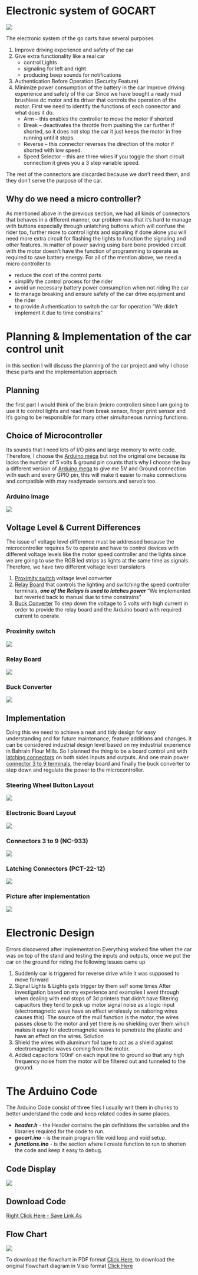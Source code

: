 # Electronic system of GOCART

![](./images/gocartsdisplay01.jpg)

The electronic system of the go carts have several purposes
1.	Improve driving experience and safety of the car
2.	Give extra functionality like a real car
    *	control Lights
    *	signaling for left and right
    *	producing beep sounds for notifications
3.	Authentication Before Operation (Security Feature)
4.	Minimize power consumption of the battery in the car
Improve driving experience and safety of the car
Since we have bought a ready mad brushless dc motor and its driver that controls the operation of the motor. First we need to identify the functions of each connector and what does it do.
    *	Arm – this enables the controller to move the motor if shorted
    *	Break – deactivates the throttle from pushing the car further if shorted, so it does not stop the car it just keeps the motor in free running until it stops.
    *	Reverse – this connector reverses the direction of the motor if shorted with low speed.
    *	Speed Selector – this are three wires if you toggle the short circuit connection it gives you a 3 step variable speed.

The rest of the connectors are discarded because we don’t need them, and they don’t serve the purpose of the car.

## Why do we need a micro controller?
As mentioned above in the previous section, we had all kinds of connectors that behaves in a different manner, our problem was that it’s hard to manage with buttons especially through unlatching buttons which will confuse the rider too, further more to control lights and signaling if done alone you will need more extra circuit for flashing the lights to function the signaling and other features. In matter of power saving using bare bone provided circuit with the motor doesn’t have the function of programming to operate as required to save battery energy.
For all of the mention above, we need a micro controller to
*	reduce the cost of the control parts
*	simplify the control process for the rider
*	avoid un necessary battery power consumption when not riding the car
*	to manage breaking and ensure safety of the car drive equipment and the rider
*	to provide Authentication to switch the car for operation “We didn’t implement it due to time constrains”

# Planning & Implementation of the car control unit
in this section I will discuss the planning of the car project and why I chose these parts and the implementation approach

## Planning
the first part I would think of the brain (micro controller) since I am going to use it to control lights and read from break sensor, finger print sensor and it’s going to be responsible for many other simultaneous running functions.

## Choice of Microcontroller
Its sounds that I need lots of I/O pins and large memory to write code. Therefore, I choose the [Arduino mega](https://www.aliexpress.com/item/32959605698.html?spm=a2g0s.8937460.0.0.4b622e0eeHvaEL) but not the original one because its lacks the number of 5 volts & ground pin counts that’s why I choose the buy a different version of [Arduino mega](https://www.aliexpress.com/item/32959605698.html?spm=a2g0s.8937460.0.0.4b622e0eeHvaEL) to give me 5V and Ground connection with each and every GPIO pin, this will make it easier to make connections and compatible with may readymade sensors and servo’s too.

### Arduino Image
![](./images/arduinoMega.jpg)

## Voltage Level & Current Differences
The issue of voltage level difference must be addressed because the microcontroller requires 5v to operate and have to control devices with different voltage levels like the motor speed controller and the lights since we are going to use the RGB led strips as lights at the same time as signals. Therefore, we have two different voltage level translators
1.	[Proximity switch](https://www.aliexpress.com/item/32859197984.html?spm=a2g0o.productlist.0.0.15525a32map41U&algo_pvid=b6990937-f5d0-4817-8046-c2e712d89861&algo_expid=b6990937-f5d0-4817-8046-c2e712d89861-11&btsid=0bb0622c16075883405732184e0740&ws_ab_test=searchweb0_0,searchweb201602_,searchweb201603_) voltage level converter
2.	[Relay Board](https://www.aliexpress.com/item/32668242465.html?spm=a2g0s.8937460.0.0.4b622e0eeHvaEL) that controls the lighting and switching the speed controller terminals, ***one of the Relays is used to latches power*** “We implemented but reverted back to manual due to time constrains”
3. [Buck Converter](https://www.aliexpress.com/item/4000064597454.html?spm=a2g0o.productlist.0.0.5c657b1eVM7Ney&algo_pvid=ecee5444-53be-4c3c-a2a5-d37ec487a197&algo_expid=ecee5444-53be-4c3c-a2a5-d37ec487a197-0&btsid=0b0a555a16075900751332448e2ef4&ws_ab_test=searchweb0_0,searchweb201602_,searchweb201603_) To step down the voltage to 5 volts with high current in order to provide the relay board and the Arduino board with required current to operate.

### Proximity switch
![](./images/ProximitySwitch.jpg)

### Relay Board
![](./images/RelayBoard.jpg)

### Buck Converter
![](./images/BuckConverter.jpg)

## Implementation
Doing this we need to achieve a neat and tidy design for easy understanding and for future maintenance, feature additions and changes. it can be considered industrial design level based on my industrial experience in Bahrain Flour Mills.
So I planned the thing to be a board control unit with [latching connectors](https://www.aliexpress.com/item/1005001670938151.html?spm=a2g0o.detail.1000013.5.20876d315Q7mTt&gps-id=pcDetailBottomMoreThisSeller&scm=1007.13339.169870.0&scm_id=1007.13339.169870.0&scm-url=1007.13339.169870.0&pvid=cab9caac-b193-4e14-b52a-ee04c93bd0f2&_t=gps-id:pcDetailBottomMoreThisSeller,scm-url:1007.13339.169870.0,pvid:cab9caac-b193-4e14-b52a-ee04c93bd0f2,tpp_buckets:668%230%23131923%2380_668%23808%234094%23274_668%23888%233325%2316_668%232846%238114%23747_668%232717%237563%23541_668%231000022185%231000066059%230_668%233468%2315615%23661) on both sides Inputs and outputs. And one main power [connector 3 to 9 terminals](https://www.aliexpress.com/item/4001236902340.html?spm=a2g0s.8937460.0.0.6d0d2e0ex0mBDq), the relay board and finally the buck converter to step down and regulate the power to the microcontroller.

### Steering Wheel Button Layout
![](./images/SteeringLayout.jpeg)

### Electronic Board Layout
![](./images/layout.png)

### Connectors 3 to 9 (NC-933)
![](./images/QuickWireConnectorPctSpl.jpg)

### Latching Connectors (PCT-22-12)
![](./images/FastDockingWireConnectorsPCT.jpg)

### Picture after implementation
![](./images/circuit.jpg)

# Electronic Design
Errors discovered after implementation
Everything worked fine when the car was on top of the stand and testing the inputs and outputs, once we put the car on the ground for riding the following issues came up
1.	Suddenly car is triggered for reverse drive while it was supposed to move forward
2.	Signal Lights & Lights gets trigger by them self some times
After investigation based on my experience and examples I went through when dealing with end stops of 3d printers that didn’t have filtering capacitors they tend to pick up motor signal noise as a logic input (electromagnetic wave have an effect wirelessly on naboring wires causes this). The source of the mull function is the motor, the wires passes close to the motor and yet there is no shielding over them which makes it easy for electromagnetic waves to penetrate the plastic and have an effect on the wires.
Solution
1.	Shield the wires with aluminum foil tape to act as a shield against electromagnetic waves coming from the motor.
2.	Added capacitors 100nF on each input line to ground so that any high frequency noise from the motor will be filtered out and tunneled to the ground.

# The Arduino Code
The Arduino Code consist of three files I usually writ them in chunks to better understand the code and keep related codes in same places.

* ***header.h*** - the Header contains the pin definitions the variables and the libraries required for the code to run.
* ***gocart.ino*** - is the main program file void loop and void setup.
* ***functions.ino*** - is the section where I create function to run to shorten the code and keep it easy to debug.

## Code Display
![](./images/arduinoCode.png)

## Download Code
[Right Click Here - Save Link As](./attachments/gocart.zip)

## Flow Chart
![](./images/flowchart.png)

To download the flowchart in PDF format [Click Here](./attachments/gocartflowchart.pdf), to download the original flowchart diagram in Visio format [Click Here](./attachments/gocartflowchart.vsdx)
